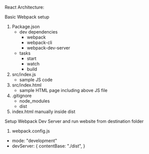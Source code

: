React Architecture:

Basic Webpack setup
1. Package.json
    - dev dependencies
        - webpack 
        - webpack-cli
        - webpack-dev-server
    - tasks
        - start 
        - watch 
        - build
2. src/index.js
    - sample JS code
3. src/index.html
    - sample HTML page including above JS file
4. .gitignore
   - node_modules
   - dist
5. index.html manually inside dist 

Setup Webpack Dev Server and run website from destination folder
1. webpack.config.js
- mode: "development"
- devServer: { contentBase: "./dist", }
